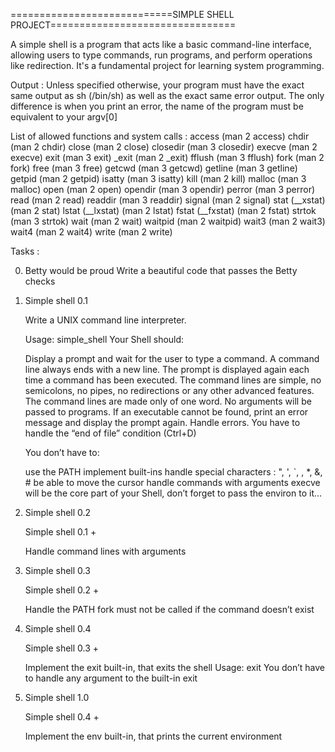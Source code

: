 ============================SIMPLE SHELL PROJECT================================

A simple shell is a program that acts like a basic command-line interface, allowing users to type commands, run programs, and perform operations like redirection. It's a fundamental project for learning system programming.


Output :
    Unless specified otherwise, your program must have the exact same output 
    as sh (/bin/sh) as well as the exact same error output.
    The only difference is when you print an error, the name of the program must be equivalent to your argv[0]

List of allowed functions and system calls :
access (man 2 access)
chdir (man 2 chdir)
close (man 2 close)
closedir (man 3 closedir)
execve (man 2 execve)
exit (man 3 exit)
_exit (man 2 _exit)
fflush (man 3 fflush)
fork (man 2 fork)
free (man 3 free)
getcwd (man 3 getcwd)
getline (man 3 getline)
getpid (man 2 getpid)
isatty (man 3 isatty)
kill (man 2 kill)
malloc (man 3 malloc)
open (man 2 open)
opendir (man 3 opendir)
perror (man 3 perror)
read (man 2 read)
readdir (man 3 readdir)
signal (man 2 signal)
stat (__xstat) (man 2 stat)
lstat (__lxstat) (man 2 lstat)
fstat (__fxstat) (man 2 fstat)
strtok (man 3 strtok)
wait (man 2 wait)
waitpid (man 2 waitpid)
wait3 (man 2 wait3)
wait4 (man 2 wait4)
write (man 2 write)

Tasks :

0. Betty would be proud
    Write a beautiful code that passes the Betty checks

1. Simple shell 0.1

    Write a UNIX command line interpreter.

    Usage: simple_shell
    Your Shell should:

    Display a prompt and wait for the user to type a command. A command line always ends with a new line.
    The prompt is displayed again each time a command has been executed.
    The command lines are simple, no semicolons, no pipes, no redirections or any other advanced features.
    The command lines are made only of one word. No arguments will be passed to programs.
    If an executable cannot be found, print an error message and display the prompt again.
    Handle errors.
    You have to handle the “end of file” condition (Ctrl+D)

    You don’t have to:

    use the PATH
    implement built-ins
    handle special characters : ", ', `, \, *, &, #
    be able to move the cursor
    handle commands with arguments
    execve will be the core part of your Shell, don’t forget to pass the environ to it…

2. Simple shell 0.2

    Simple shell 0.1 +

    Handle command lines with arguments

3. Simple shell 0.3

    Simple shell 0.2 +

    Handle the PATH
    fork must not be called if the command doesn’t exist

4. Simple shell 0.4

    Simple shell 0.3 +

    Implement the exit built-in, that exits the shell
    Usage: exit
    You don’t have to handle any argument to the built-in exit

5. Simple shell 1.0

    Simple shell 0.4 +

    Implement the env built-in, that prints the current environment
